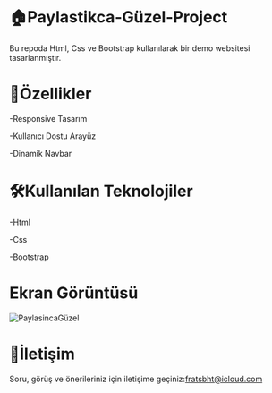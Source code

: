 # 🏠Paylastikca-Güzel-Project

Bu repoda Html, Css ve Bootstrap kullanılarak bir demo websitesi tasarlanmıştır.

# 🚀Özellikler

-Responsive Tasarım

-Kullanıcı Dostu Arayüz

-Dinamik Navbar

# 🛠️Kullanılan Teknolojiler

-Html

-Css

-Bootstrap

# Ekran Görüntüsü

![PaylasincaGüzel](https://github.com/user-attachments/assets/ae3777b3-70f9-4406-ad96-ccc422ae34e4)


# 📨İletişim

Soru, görüş ve önerileriniz için iletişime geçiniz:fratsbht@icloud.com
